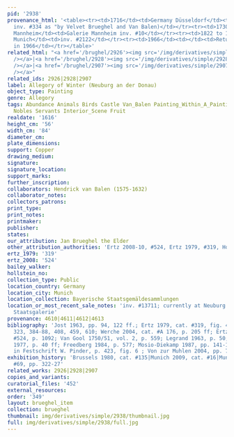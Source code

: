 ```yaml
---
pid: '2938'
provenance_html: '<table><tr><td>1716</td><td>Germany Düsseldorf</td><td>Galerie Düsseldorf
  inv. #334 as "by Velvet Brueghel and Van Balen)</td></tr><tr><td>1730</td><td>Germany
  Mannheim</td><td>Galerie Mannheim inv. #10</td></tr><tr><td>1822 to 1939</td><td>Germany
  Munich</td><td>inv. #2122</td></tr><tr><td>1966</td><td></td><td>Returned to Germany
  in 1966</td></tr></table>'
related_html: "<a href='/brughel/2926'><img src='/img/derivatives/simple/2926/thumbnail.jpg'
  /></a>|<a href='/brughel/2928'><img src='/img/derivatives/simple/2928/thumbnail.jpg'
  /></a>|<a href='/brughel/2907'><img src='/img/derivatives/simple/2907/thumbnail.jpg'
  /></a>"
related_ids: 2926|2928|2907
label: Allegory of Winter (Neuburg an der Donau)
object_type: Painting
genre: Allegory
tags: Abundance Animals Birds Castle Van_Balen Painting_Within_A_Painting Children
  Nobles Servants Interior_Scene Fruit
realdate: '1616'
height_cm: '56'
width_cm: '84'
diameter_cm: 
plate_dimensions: 
support: Copper
drawing_medium: 
signature: 
signature_location: 
support_marks: 
further_inscription: 
collaborators: Hendrick van Balen (1575-1632)
collaborator_notes: 
collectors_patrons: 
print_type: 
print_notes: 
printmaker: 
publisher: 
states: 
our_attribution: Jan Brueghel the Elder
other_attribution_authorities: 'Ertz 2008-10, #524, Ertz 1979, #319, Honig database'
ertz_1979: '319'
ertz_2008: '524'
bailey_walker: 
hollstein_no: 
collection_type: Public
location_country: Germany
location_city: Munich
location_collection: Bayerische Staatsgemäldesammlungen
location_or_most_recent_sale_notes: 'inv. #13711; currently at Neuburg an der Donau,
  Staatsgalerie'
provenance: 4610|4611|4612|4613
bibliography: 'Jost 1963, pp. 94, 122 ff.; Ertz 1979, cat. #319, fig. 460, pp. 211,
  323, 384-88, 408, 459, 610; Werche 2004, cat. #A 176, p. 205 ff; Ertz 2008-10, cat.
  #524, p. 1092; Van Gool 1750/51, vol. 2, p. 559; Legrand 1963, p. 50; Van Straaten
  1977, p. 40 ff; Freedberg 1984, p. 577; Mosio-Diekamp 1987, pp. 141-143; H. Rudolph
  in Festschrift W. Pinder, p. 423, fig. 6 ; Von zur Muhlen 2004, pp. 75, 166-70'
exhibition_history: 'Brussels 1980, cat. #135|Munich 2009, cat. #16|Munich 2013, cat.
  #69, pp. 322-27'
related_works: 2926|2928|2907
copies_and_variants: 
curatorial_files: '452'
external_resources: 
order: '349'
layout: brueghel_item
collection: brueghel
thumbnail: img/derivatives/simple/2938/thumbnail.jpg
full: img/derivatives/simple/2938/full.jpg
---
```

